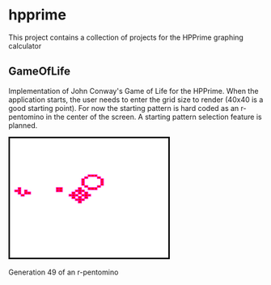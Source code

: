 # hpprime
This project contains a collection of projects for the HPPrime graphing calculator

## GameOfLife
Implementation of John Conway's Game of Life for the HPPrime. When the application starts, the user needs to enter the grid size to render (40x40 is a good starting point). For now the starting pattern is hard coded as an r-pentomino in the center of the screen. A starting pattern selection feature is planned.

![](Resources/r_pentomino_gen_49.png)

Generation 49 of an r-pentomino
